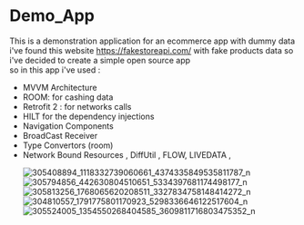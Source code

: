 # Demo_App
This is a demonstration application for an ecommerce app with dummy data 
<br>
i've found this website https://fakestoreapi.com/ with fake products data so i've decided to create a simple open source app
<br>
so in this app i've used :
<ul>
<li> MVVM Architecture </li>
<li> ROOM: for cashing data </li>
<li> Retrofit 2 : for networks calls </li>
<li> HILT for the dependency injections </li>
<li> Navigation Components </li>
<li> BroadCast Receiver </li>
<li>Type Convertors (room)</li>
<li> Network Bound Resources , DiffUtil , FLOW, LIVEDATA ,  </li>

![305408894_1118332739060661_4374335849535811787_n](https://user-images.githubusercontent.com/36602745/189164977-d4b03362-9840-487e-8c61-47ebab88fac8.jpg)
![305794856_442630804510651_5334397681174498177_n](https://user-images.githubusercontent.com/36602745/189164982-6c4ec9de-44e7-4f1a-9551-50973471a60f.jpg)
![305813256_1768065620208511_3327834758148414272_n](https://user-images.githubusercontent.com/36602745/189164989-e869d2cd-d91a-4c3d-a9bb-9c891821fc04.jpg)
![304810557_1791775801170923_5298336646122517604_n](https://user-images.githubusercontent.com/36602745/189164992-b71d184e-8dc7-42e2-8572-9e2f102ce1fc.jpg)
![305524005_1354550268404585_3609811716803475352_n](https://user-images.githubusercontent.com/36602745/189164995-fcd7860b-1073-46df-91cb-4555fb0b5405.jpg)
